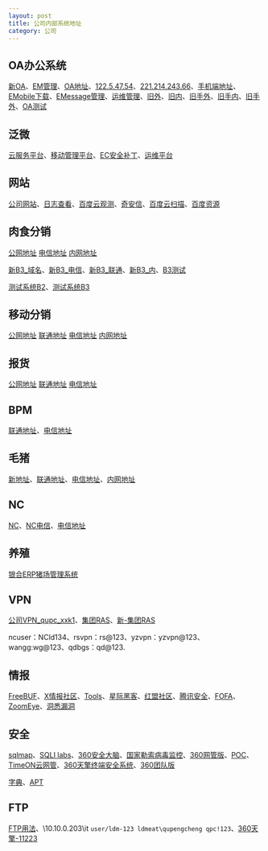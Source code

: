 ```yaml
---
layout: post
title: 公司内部系统地址
category: 公司
---
```


## OA办公系统

[新OA](http://10.10.0.207:8000/)、[EM管理](http://10.10.0.208:8999)、[OA地址](http://rsoa.longdameat.cn:8000/)、[122.5.47.54](http://122.5.47.54:8000)、[221.214.243.66](http://221.214.243.66:8000)、[手机端地址](http://rsoa.longdameat.cn:9999)、[EMobile下载](https://emobile.weaver.com.cn/customer/EM7/produce.jsp)、[EMessage管理](http://10.10.0.208:9090/)、[运维管理](http://10.10.0.207:9081)、[旧外](http://oa.longdameat.cn:8099/)、[旧内](http://10.80.145.59:8080/)、[旧手外](http://oa.longdameat.cn:17051/)、[旧手内](http://10.80.145.59:89/manager/)、[旧手外](http://oa.longdameat.cn:17051/manager)、[OA测试](http://122.5.47.54:5060/)

## 泛微

[云服务平台](https://e-cloudstore.com/cloud#/login)、[移动管理平台](https://emobile.weaver.com.cn/emp/download/)、[EC安全补丁](https://www.weaver.com.cn/cs/securityDownload.asp)、[运维平台](https://www.weaver.com.cn/cs/monitorDownload.asp)

## 网站
[公司网站](http://www.longdameat.com/)、[日志查看](http://www.ldmeat.longdameat.com/e3ada885143c8096bb52829295fb07fe672abf02.php/user/log/index.html?token=7bd8bc922b800be38a363c0d4251b1a68e57706d&limit=30)、[百度云观测](http://ce.baidu.com/)、[奇安信](https://webscan.qianxin.com/)、[百度云扫描](https://sao.baidu.com/)、[百度资源](https://ziyuan.baidu.com/safe/)

## 肉食分销

[公网地址](http://rsfx.longdameat.cn:7090/B2/)  [电信地址](http://122.5.47.54:7090/B2/) [内网地址](http://10.10.0.149/B2/)

[新B3_域名](https://www.ldmeat.com/B3)、[新B3_电信](https://122.5.47.54/B3)、[新B3_联通](https://221.214.243.66:9009/B3)、[新B3_内](https://10.10.0.188/B3/)、[B3测试](http://10.10.0.187/B3)

[测试系统B2](http://10.10.0.205/B2/)、[测试系统B3](http://10.10.0.190/B2/)

## 移动分销

[公网地址](http://m.longda.cn:8088/) [联通地址](http://221.214.242.253:8088/) [电信地址](http://222.173.213.186:8088/) [内网地址](http://192.168.254.41/)

## 报货

[公网地址](http://rsfx.longda.cn/b2/InternetSale) [联通地址](http://221.214.242.247/b2/InternetSale) [电信地址](http://219.146.141.46/b2/InternetSale)

## BPM

[联通地址](http://221.214.242.250/index_blue.jsp)、[电信地址](http://219.146.141.38/)

## 毛猪

[新地址](http://122.5.47.54:8070/B2)、[联通地址](http://221.214.242.248/B2)、[电信地址](http://219.146.141.45/b2/)、[内网地址](http://10.80.145.57/B2)

## NC

[NC](http://10.10.0.241/index.jsp)、[NC电信](http://122.5.47.54:7080/)、[电信地址](http://219.146.141.37:80)

## 养殖

[银合ERP猪场管理系统](http://122.5.47.54:8080/)

## VPN

[公司VPN_qupc_xxk1](https://122.5.47.54:4433/com/installClient.html)、[集团RAS](https://219.146.141.58/com/welcome_en.html)、[新-集团RAS](https://221.214.243.72/)

ncuser：NCld134、rsvpn：rs@123、yzvpn：yzvpn@123、wangg:wg@123、qdbgs：qd@123.


## 情报

[FreeBUF](https://www.freebuf.com/)、[X情报社区](https://x.threatbook.cn/)、[Tools](https://www.t00ls.net/)、[星际黑客](https://xj.hk/)、[红盟社区](http://www.cnhonkerarmy.com/forum.php)、[腾讯安全](https://s.tencent.com/research/report/)、[FOFA](https://fofa.so)、[ZoomEye](https://www.zoomeye.org)、[洞悉漏洞](https://www.seebug.org)

## 安全

[sqlmap](http://sqlmap.org/)、[SQLI labs](https://github.com/Audi-1/sqli-labs)、[360安全大脑](http://www.360.cn/webzhuanti/mianyigongju.html)、[国家勒索病毒监控](http://wanna-check.cert.org.cn/)、[360网管版](https://www.qianxin.com/safe)、[POC](https://github.com/Mr-xn/Penetration_Testing_POC)、[TimeON云网管](http://t.ejinshan.net)、[360天擎终端安全系统](http://10.10.0.182)、[360团队版](https://safe.online.360.cn/)

[字典](https://github.com/TheKingOfDuck/fuzzDicts)、[APT](https://micro8.gitbook.io/micro8/contents)

## FTP

[FTP用法](ftp://ftp:ldm@134@10.10.0.203)、\\10.10.0.203\it `user/ldm-123 ldmeat\qupengcheng qpc!123`、[360天擎-11223](http://10.10.0.182/)
